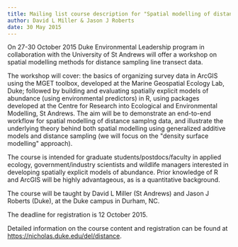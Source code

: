 ```yaml
---
title: Mailing list course description for "Spatial modelling of distance sampling data"
author: David L Miller & Jason J Roberts
date: 30 May 2015
---
```



On 27-30 October 2015 Duke Environmental Leadership program in collaboration with the University of St Andrews will offer a workshop on spatial modelling methods for distance sampling line transect data.

The workshop will cover: the basics of organizing survey data in ArcGIS using the MGET toolbox, developed at the Marine Geospatial Ecology Lab, Duke; followed by building and evaluating spatially explicit models of abundance (using environmental predictors) in R, using packages developed at the Centre for Research into Ecological and Environmental Modelling, St Andrews. The aim will be to demonstrate an end-to-end workflow for spatial modelling of distance samplng data, and illustrate the underlying theory behind both spatial modelling using generalized additive models and distance sampling (we will focus on the "density surface modelling" approach).

The course is intended for graduate students/postdocs/faculty in applied ecology, government/industry scientists and wildlife managers interested in developing spatially explicit models of abundance. Prior knowledge of R and ArcGIS will be highly advantageous, as is a quantitative background.

The course will be taught by David L Miller (St Andrews) and Jason J Roberts (Duke), at the Duke campus in Durham, NC.

The deadline for registration is 12 October 2015.

Detailed information on the course content and registration can be found at https://nicholas.duke.edu/del/distance.




